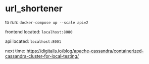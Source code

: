 # url_shortener

to run:
`docker-compose up --scale api=2`

frontend located:
`localhost:8080`

api located:
`localhost:8001`


next time:
https://digitalis.io/blog/apache-cassandra/containerized-cassandra-cluster-for-local-testing/
